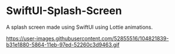 # SwiftUI-Splash-Screen
A splash screen made using SwiftUI using Lottie animations.

https://user-images.githubusercontent.com/52855516/104821839-b31e1880-5864-11eb-97ed-52260c3d9463.gif
